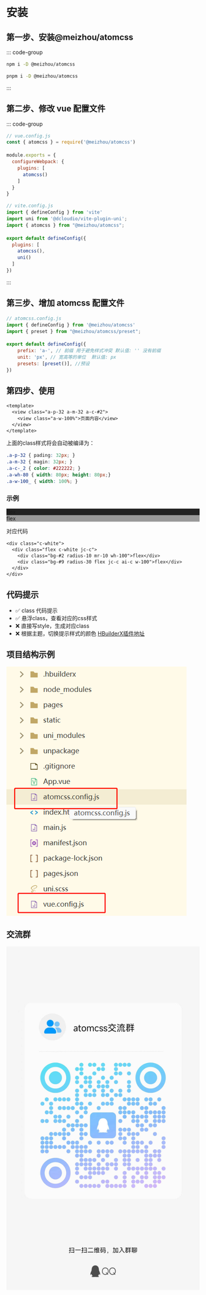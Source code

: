 # 安装
## 第一步、安装@meizhou/atomcss
::: code-group
```bash [npm]
npm i -D @meizhou/atomcss
```

```bash [pnpm]
pnpm i -D @meizhou/atomcss
```
:::
## 第二步、修改 vue 配置文件
::: code-group
```js [vue2]
// vue.config.js
const { atomcss } = require('@meizhou/atomcss')

module.exports = {
  configureWebpack: {
    plugins: [
      atomcss()
    ]
  }
}
```

```js [vue3]
// vite.config.js
import { defineConfig } from 'vite'
import uni from '@dcloudio/vite-plugin-uni';
import { atomcss } from "@meizhou/atomcss";

export default defineConfig({
  plugins: [
    atomcss(),
    uni()
  ]
})
```
:::
## 第三步、增加 atomcss 配置文件
```js
// atomcss.config.js
import { defineConfig } from '@meizhou/atomcss'
import { preset } from "@meizhou/atomcss/preset";

export default defineConfig({
    prefix: 'a-', // 前缀 用于避免样式冲突 默认值: '' 没有前缀
    unit: 'px', // 宽高等的单位  默认值: px
    presets: [preset()], //预设 
})
```

## 第四步、使用



```vue
<template>
  <view class="a-p-32 a-m-32 a-c-#2">
    <view class="a-w-100%">页面内容</view>
  </view>
</template>
```
上面的class样式将会自动被编译为：
```css
.a-p-32 { pading: 32px; }
.a-m-32 { magin: 32px; }
.a-c-_2 { color: #222222; }
.a-wh-80 { width: 80px; height: 80px;}
.a-w-100_ { width: 100%; }
```
### 示例
<div class="a-c-white">
  <div class="a-flex a-c-white a-jc-c">
    <div class="a-bg-#2  a-radius-10 a-icon-100 a-mr-10"  style="background-color:#222222">flex</div>
    <div class="a-bg-#9  a-flex  a-jc-c a-ai-c a-w-100 a-radius-30" style="background-color:#999999">flex</div>
  </div>
</div>

对应代码

```vue
<div class="c-white">
  <div class="flex c-white jc-c">
    <div class="bg-#2 radius-10 mr-10 wh-100">flex</div>
    <div class="bg-#9 radius-30 flex jc-c ai-c w-100">flex</div>
  </div>
</div>
```
## 代码提示
- ✅ class 代码提示
- ✅ 悬浮class，查看对应的css样式
- ❌ 直接写style，生成对应class
- ❌ 根据主题，切换提示样式的颜色
[HBuilderX插件地址](https://ext.dcloud.net.cn/plugin?id=14737)
## 项目结构示例
![](uniapp_files/1.png)
## 交流群
![](uniapp_files/2.jpg)